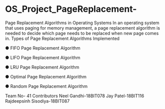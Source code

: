 # OS_Project_PageReplacement-
Page Replacement Algorithms in Operating Systems In an operating system that uses paging for memory management, a page replacement algorithm is needed to decide which page needs to be replaced when new page comes in.
Types of Page Replacement Algorithms Implemented

● FIFO Page Replacement Algorithm

● LIFO Page Replacement Algorithm

● LRU Page Replacement Algorithm

● Optimal Page Replacement Algorithm

● Random Page Replacement Algorithm

Team No- 41
Contributors
Neel Gandhi-18BIT078
Jay Patel-18BIT116
Rajdeepsinh Sisodiya-18BIT087
